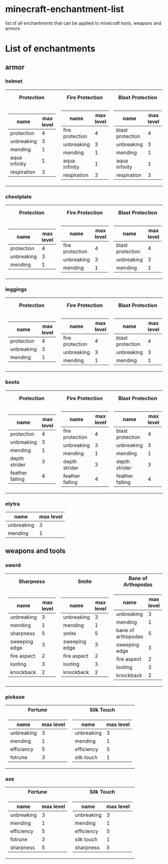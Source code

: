 # minecraft-enchantment-list
list of all enchantments that can be applied to minecraft tools, weapons and armors

# List of enchantments
## armor
### helmet

<table>
  <tr><th>Protection</th><th>Fire Protection</th><th>Blast Protection</th><th>Projectile Protection</th></tr>
<tr>
<td>


| name | max level |
|--|--|
| protection | 4 |
| unbreaking | 3 |
| mending | 1 |
| aqua infinity | 1 |
| respiration | 3 |

</td><td>


| name | max level |
|--|--|
| fire protection | 4 |
| unbreaking | 3 |
| mending | 1 |
| aqua infinity | 1 |
| respiration | 3 |
</td><td>


| name | max level |
|--|--|
| blast protection | 4 |
| unbreaking | 3 |
| mending | 1 |
| aqua infinity | 1 |
| respiration | 3 |
</td><td>


| name | max level |
|--|--|
| projectile protection | 4 |
| unbreaking | 3 |
| mending | 1 |
| aqua infinity | 1 |
| respiration | 3 |

</td>
</tr>
</table>

### chestplate

<table>
  <tr><th>Protection</th><th>Fire Protection</th><th>Blast Protection</th><th>Projectile Protection</th></tr>
<tr>
<td>


| name | max level |
|--|--|
| protection | 4 |
| unbreaking | 3 |
| mending | 1 |

</td><td>


| name | max level |
|--|--|
| fire protection | 4 |
| unbreaking | 3 |
| mending | 1 |
</td><td>


| name | max level |
|--|--|
| blast protection | 4 |
| unbreaking | 3 |
| mending | 1 |
</td><td>


| name | max level |
|--|--|
| projectile protection | 4 |
| unbreaking | 3 |
| mending | 1 |

</td>
</tr>
</table>

### leggings

<table>
  <tr><th>Protection</th><th>Fire Protection</th><th>Blast Protection</th><th>Projectile Protection</th></tr>
<tr>
<td>


| name | max level |
|--|--|
| protection | 4 |
| unbreaking | 3 |
| mending | 1 |

</td><td>


| name | max level |
|--|--|
| fire protection | 4 |
| unbreaking | 3 |
| mending | 1 |
</td><td>


| name | max level |
|--|--|
| blast protection | 4 |
| unbreaking | 3 |
| mending | 1 |
</td><td>


| name | max level |
|--|--|
| projectile protection | 4 |
| unbreaking | 3 |
| mending | 1 |

</td>
</tr>
</table>


### boots

<table>
  <tr><th>Protection</th><th>Fire Protection</th><th>Blast Protection</th><th>Projectile Protection</th></tr>
<tr>
<td>


| name | max level |
|--|--|
| protection | 4 |
| unbreaking | 3 |
| mending | 1 |
| depth strider | 3 |
| feather falling | 4 |

</td><td>


| name | max level |
|--|--|
| fire protection | 4 |
| unbreaking | 3 |
| mending | 1 |
| depth strider | 3 |
| feather falling | 4 |
</td><td>


| name | max level |
|--|--|
| blast protection | 4 |
| unbreaking | 3 |
| mending | 1 |
| depth strider | 3 |
| feather falling | 4 |
</td><td>


| name | max level |
|--|--|
| projectile protection | 4 |
| unbreaking | 3 |
| mending | 1 |
| depth strider | 3 |
| feather falling | 4 |

</td>
</tr>
</table>


### elytra

| name | max level |
|--|--|
| unbreaking | 3 |
| mending | 1 |


## weapons and tools

### sword


<table>
  <tr><th>Sharpness</th><th>Smite</th><th>Bane of Arthopodas</th></tr>
<tr>
<td>

| name | max level |
|--|--|
| unbreaking | 3 |
| mending | 1 |
| sharpness | 5 |
| sweeping edge | 3 |
| fire aspect | 2 |
| looting | 3 |
| knockback | 2 |

</td><td>


| name | max level |
|--|--|
| unbreaking | 3 |
| mending | 1 |
| smite | 5 |
| sweeping edge | 3 |
| fire aspect | 2 |
| looting | 3 |
| knockback | 2 |
</td><td>


| name | max level |
|--|--|
| unbreaking | 3 |
| mending | 1 |
| bane of arthopodas | 5 |
| sweeping edge | 3 |
| fire aspect | 2 |
| looting | 3 |
| knockback | 2 |

</td>
</tr>
</table>

### pickaxe

<table>
<tr><th>Fortune</th><th>Silk Touch</th></tr>
<tr>
<td>

| name | max level |
|--|--|
| unbreaking | 3 |
| mending | 1 |
| efficiency | 5 |
| fotrune | 3 |

</td><td>

| name | max level |
|--|--|
| unbreaking | 3 |
| mending | 1 |
| efficiency | 5 |
| silk touch | 1 |

</td>
</tr>
</table>

### axe

<table>
<tr><th>Fortune</th><th>Silk Touch</th></tr>
<tr>
<td>

| name | max level |
|--|--|
| unbreaking | 3 |
| mending | 1 |
| efficiency | 5 |
| fotrune | 3 |
| sharpness | 5 |

</td><td>

| name | max level |
|--|--|
| unbreaking | 3 |
| mending | 1 |
| efficiency | 5 |
| silk touch | 1 |
| sharpness | 5 |

</td>
</tr>
</table>




